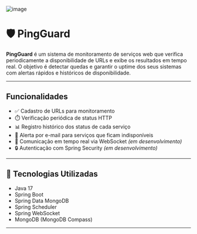 ![image](https://github.com/user-attachments/assets/5ef1a3bf-843f-4e9d-835d-199f869639b3)

# 🛡️ PingGuard
**PingGuard** é um sistema de monitoramento de serviços web que verifica periodicamente a disponibilidade de URLs e exibe os resultados em tempo real. O objetivo é detectar quedas e garantir o uptime dos seus sistemas com alertas rápidos e históricos de disponibilidade.

---

##  Funcionalidades

- ✅ Cadastro de URLs para monitoramento
- ⏱️ Verificação periódica de status HTTP
- 📊 Registro histórico dos status de cada serviço
- 🔔 Alerta por e-mail para serviços que ficam indisponíveis
- 📡 Comunicação em tempo real via WebSocket *(em desenvolvimento)*
- 🔒 Autenticação com Spring Security *(em desenvolvimento)*

---

## 🧱 Tecnologias Utilizadas

- Java 17
- Spring Boot 
- Spring Data MongoDB
- Spring Scheduler
- Spring WebSocket
- MongoDB (MongoDB Compass)

---
